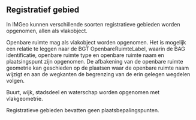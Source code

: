 Registratief gebied
-------------------

In IMGeo kunnen verschillende soorten registratieve gebieden worden opgenomen,
allen als vlakobject.

Openbare ruimte mag als vlakobject worden opgenomen. Het is mogelijk een relatie
te leggen naar de BGT OpenbareRuimteLabel, waarin de BAG identificatie, openbare
ruimte type en openbare ruimte naam en plaatsingspunt zijn opgenomen. De
afbakening van de openbare ruimte geometrie kan geschieden op de plaatsen waar
de openbare ruimte naam wijzigt en aan de wegkanten de begrenzing van de erin
gelegen wegdelen volgen.

Buurt, wijk, stadsdeel en waterschap worden opgenomen met vlakgeometrie.

Registratieve gebieden bevatten geen plaatsbepalingspunten.
